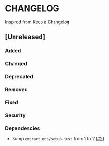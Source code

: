 # CHANGELOG
Inspired from [Keep a Changelog](https://keepachangelog.com/en/1.0.0/)

## [Unreleased]
### Added
### Changed
### Deprecated
### Removed
### Fixed
### Security
### Dependencies
- Bump `extractions/setup-just` from 1 to 2 ([#2](https://github.com/MechanicalFlower/godot-addon-template/pull/2))
